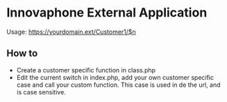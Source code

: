 # Innovaphone External Application


Usage:
https://yourdomain.ext/Customer1/$n

## How to

* Create a customer specific function in class.php
* Edit the current switch in index.php, add your own customer specific case and call your custom function.
This case is used in de the url, and is case sensitive.
